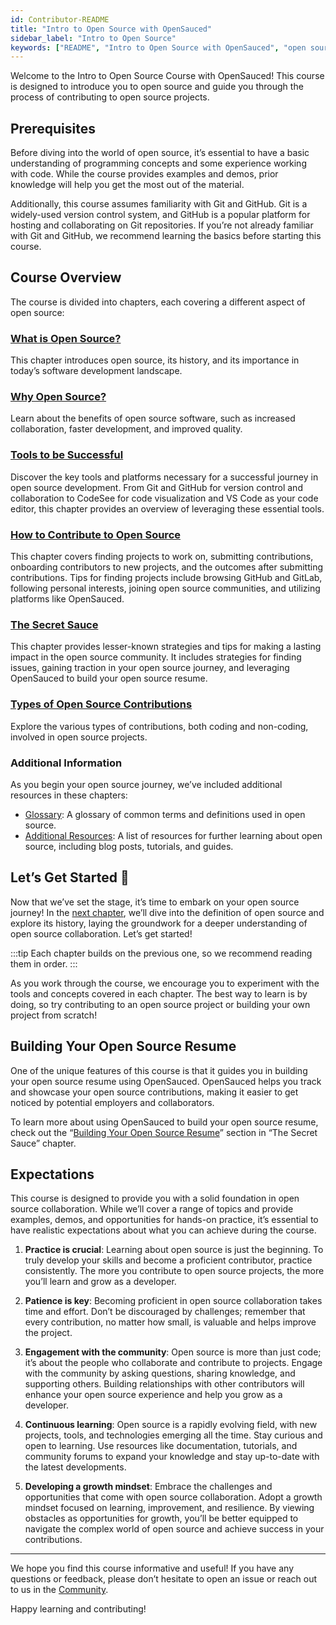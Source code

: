 ```yaml
---
id: Contributor-README
title: "Intro to Open Source with OpenSauced"
sidebar_label: "Intro to Open Source"
keywords: ["README", "Intro to Open Source with OpenSauced", "open source course", "open source course for beginners", "contributing to open source course", "contributing to open source course for beginners", "open source contributors", "Open Source", "Open Source Community"]
---
```


Welcome to the Intro to Open Source Course with OpenSauced! This course is designed to introduce you to open source and guide you through the process of contributing to open source projects.

## Prerequisites

Before diving into the world of open source, it’s essential to have a basic understanding of programming concepts and some experience working with code. While the course provides examples and demos, prior knowledge will help you get the most out of the material.

Additionally, this course assumes familiarity with Git and GitHub. Git is a widely-used version control system, and GitHub is a popular platform for hosting and collaborating on Git repositories. If you’re not already familiar with Git and GitHub, we recommend learning the basics before starting this course.

## Course Overview

The course is divided into chapters, each covering a different aspect of open source:

### [What is Open Source?](what-is-open-source.md)

This chapter introduces open source, its history, and its importance in today’s software development landscape.

### [Why Open Source?](why-open-source.md)

Learn about the benefits of open source software, such as increased collaboration, faster development, and improved quality.

### [Tools to be Successful](tools-to-be-successful.md)

Discover the key tools and platforms necessary for a successful journey in open source development. From Git and GitHub for version control and collaboration to CodeSee for code visualization and VS Code as your code editor, this chapter provides an overview of leveraging these essential tools.

### [How to Contribute to Open Source](how-to-contribute-to-open-source.md)

This chapter covers finding projects to work on, submitting contributions, onboarding contributors to new projects, and the outcomes after submitting contributions. Tips for finding projects include browsing GitHub and GitLab, following personal interests, joining open source communities, and utilizing platforms like OpenSauced.

### [The Secret Sauce](the-secret-sauce.md)

This chapter provides lesser-known strategies and tips for making a lasting impact in the open source community. It includes strategies for finding issues, gaining traction in your open source journey, and leveraging OpenSauced to build your open source resume.

### [Types of Open Source Contributions](types-of-contributions.md)

Explore the various types of contributions, both coding and non-coding, involved in open source projects.

### Additional Information

As you begin your open source journey, we’ve included additional resources in these chapters:

- [Glossary](glossary.md): A glossary of common terms and definitions used in open source.
- [Additional Resources](additional-resources.md): A list of resources for further learning about open source, including blog posts, tutorials, and guides.

## Let’s Get Started 🚀

Now that we’ve set the stage, it’s time to embark on your open source journey! In the [next chapter](what-is-open-source.md), we’ll dive into the definition of open source and explore its history, laying the groundwork for a deeper understanding of open source collaboration. Let’s get started!

:::tip
Each chapter builds on the previous one, so we recommend reading them in order.
:::

As you work through the course, we encourage you to experiment with the tools and concepts covered in each chapter. The best way to learn is by doing, so try contributing to an open source project or building your own project from scratch!

## Building Your Open Source Resume

One of the unique features of this course is that it guides you in building your open source resume using OpenSauced. OpenSauced helps you track and showcase your open source contributions, making it easier to get noticed by potential employers and collaborators.

To learn more about using OpenSauced to build your open source resume, check out the “[Building Your Open Source Resume](the-secret-sauce.md#building-your-open-source-resume)” section in “The Secret Sauce” chapter.

## Expectations

This course is designed to provide you with a solid foundation in open source collaboration. While we’ll cover a range of topics and provide examples, demos, and opportunities for hands-on practice, it’s essential to have realistic expectations about what you can achieve during the course.

1. **Practice is crucial**: Learning about open source is just the beginning. To truly develop your skills and become a proficient contributor, practice consistently. The more you contribute to open source projects, the more you’ll learn and grow as a developer.

2. **Patience is key**: Becoming proficient in open source collaboration takes time and effort. Don’t be discouraged by challenges; remember that every contribution, no matter how small, is valuable and helps improve the project.

3. **Engagement with the community**: Open source is more than just code; it’s about the people who collaborate and contribute to projects. Engage with the community by asking questions, sharing knowledge, and supporting others. Building relationships with other contributors will enhance your open source experience and help you grow as a developer.

4. **Continuous learning**: Open source is a rapidly evolving field, with new projects, tools, and technologies emerging all the time. Stay curious and open to learning. Use resources like documentation, tutorials, and community forums to expand your knowledge and stay up-to-date with the latest developments.

5. **Developing a growth mindset**: Embrace the challenges and opportunities that come with open source collaboration. Adopt a growth mindset focused on learning, improvement, and resilience. By viewing obstacles as opportunities for growth, you’ll be better equipped to navigate the complex world of open source and achieve success in your contributions.

---

We hope you find this course informative and useful! If you have any questions or feedback, please don’t hesitate to open an issue or reach out to us in the [Community](https://github.com/orgs/open-sauced/discussions).

Happy learning and contributing!

